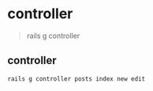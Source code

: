 # controller
>rails g controller

## controller
```bash
rails g controller posts index new edit
```
